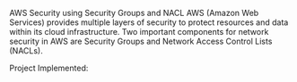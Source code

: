 AWS Security using Security Groups and NACL
AWS (Amazon Web Services) provides multiple layers of security to protect resources and data within its cloud infrastructure. Two important components for network security in AWS are Security Groups and Network Access Control Lists (NACLs).


Project Implemented:

